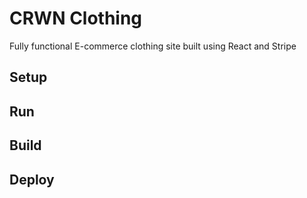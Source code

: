 # CRWN Clothing

Fully functional E-commerce clothing site built using React and Stripe

## Setup

## Run

## Build

## Deploy
